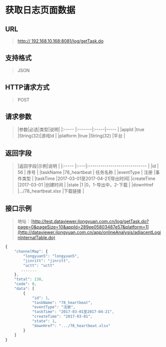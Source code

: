 # 获取日志页面数据

## URL
> [http:// 192.168.10.168:8081/log/getTask.do](http://dataviewer.ilongyuan.com.cn/log/getTask.do)

## 支持格式
> JSON

## HTTP请求方式
> POST

## 请求参数
> |参数|必选|类型|说明|
|:-----  |:-------|:-----|-----                               |
|appId    |true    |String(32)|游戏Id                          |
|platform    |true    |String(32)   |平台 |

## 返回字段
> |返回字段|示例|说明                              |
|:-----   |:----|:-----------------------------    |
|id       |  56  | 序号                   |
|taskName |78_heartbeat |    任务名称             |
|eventType | 注册 |事件类型   |
|taskTime |2017-03-01至2017-04-21|导出时间|
|createTime |2017-03-01 |创建时间  |
|state |1 |0，1-导出中，2-下载  |
|downHref |.../78_heartbeat.xlsx |下载链接  |



## 接口示例
> 地址：[http://test.dataviewer.ilongyuan.com.cn/log/getTask.do?page=0&pageSize=10&appId=289ee05803487e57&platform=1](http://dataviewer.ilongyuan.com.cn/app/onlineAnalysis/adjacentLoginInternalTable.do)
``` javascript
{
    "channelMap": {
        "longyuan5": "longyuan5",
        "jinritt": "jinritt",
        "uctt": "uctt"
       .......
    },
    "total": 130,
    "code": 0,
    "data": [
        {
            "id": 1,
            "taskName": "78_heartbeat",
            "eventType": "注册",
            "taskTime": "2017-03-01至2017-04-21",
            "createTime": "2017-03-01",
            "state": 1,
            "downHref": ".../78_heartbeat.xlsx"
        }
    ]
}
```

